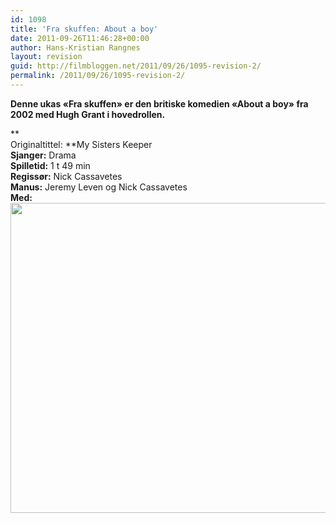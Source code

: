 ```yaml
---
id: 1098
title: 'Fra skuffen: About a boy'
date: 2011-09-26T11:46:28+00:00
author: Hans-Kristian Rangnes
layout: revision
guid: http://filmbloggen.net/2011/09/26/1095-revision-2/
permalink: /2011/09/26/1095-revision-2/
---
```

**Denne ukas &laquo;Fra skuffen&raquo; er den britiske komedien &laquo;About a boy&raquo; fra 2002 med Hugh Grant i hovedrollen.<!--more-->**

**  
Originaltittel: **My Sisters Keeper  
**Sjanger:** Drama  
**Spilletid:** 1 t 49 min  
**Regissør:** Nick Cassavetes  
**Manus:** Jeremy Leven og Nick Cassavetes  
**Med:**  
<a href="http://filmbloggen.net/?attachment_id=1096" rel="attachment wp-att-1096"><img class="alignnone size-large wp-image-1096" src="http://filmbloggen.net/wp-content/uploads//2011/09/about_a_boy_2002_hugh_grant-620x496.jpg" alt="" width="620" height="496" /></a>